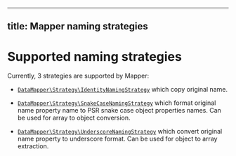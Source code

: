 
---
title: Mapper naming strategies
---

# Supported naming strategies

Currently, 3  strategies are supported by Mapper:

* [`DataMapper\Strategy\IdentityNamingStrategy`](https://github.com/vklymniuk/dto-mapper/blob/master/src/NamingStrategy/IdentityNamingStrategy.php)
which copy original name.

* [`DataMapper\Strategy\SnakeCaseNamingStrategy`](https://github.com/vklymniuk/dto-mapper/blob/master/src/NamingStrategy/SnakeCaseNamingStrategy.php)
which format original name property name to PSR snake case object properties names. Can be used for array to object conversion.

* [`DataMapper\Strategy\UnderscoreNamingStrategy`](https://github.com/vklymniuk/dto-mapper/blob/master/src/NamingStrategy/UnderscoreNamingStrategy.php)
which convert original name property to underscore format. Can be used for object to array extraction.
